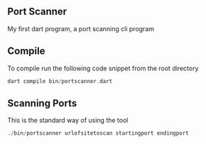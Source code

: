 ## Port Scanner

My first dart program, a port scanning cli program

## Compile

To compile run the following code snippet from the root directory
```dart
dart compile bin/portscanner.dart
```

## Scanning Ports

This is the standard way of using the tool
```dart
./bin/portscanner urlofsitetoscan startingport endingport
```